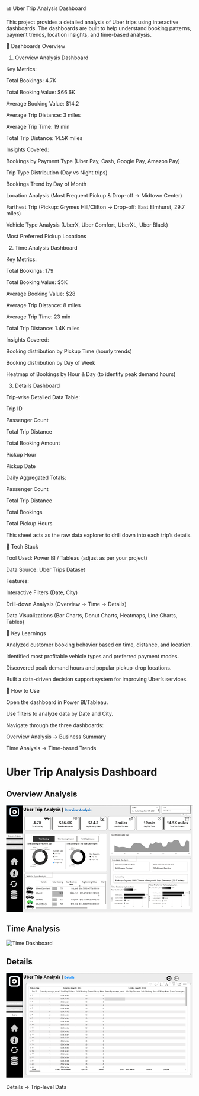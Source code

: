 📊 Uber Trip Analysis Dashboard

This project provides a detailed analysis of Uber trips using interactive dashboards. The dashboards are built to help understand booking patterns, payment trends, location insights, and time-based analysis.

🔹 Dashboards Overview
1. Overview Analysis Dashboard

Key Metrics:

Total Bookings: 4.7K

Total Booking Value: $66.6K

Average Booking Value: $14.2

Average Trip Distance: 3 miles

Average Trip Time: 19 min

Total Trip Distance: 14.5K miles

Insights Covered:

Bookings by Payment Type (Uber Pay, Cash, Google Pay, Amazon Pay)

Trip Type Distribution (Day vs Night trips)

Bookings Trend by Day of Month

Location Analysis (Most Frequent Pickup & Drop-off → Midtown Center)

Farthest Trip (Pickup: Grymes Hill/Clifton → Drop-off: East Elmhurst, 29.7 miles)

Vehicle Type Analysis (UberX, Uber Comfort, UberXL, Uber Black)

Most Preferred Pickup Locations

2. Time Analysis Dashboard

Key Metrics:

Total Bookings: 179

Total Booking Value: $5K

Average Booking Value: $28

Average Trip Distance: 8 miles

Average Trip Time: 23 min

Total Trip Distance: 1.4K miles

Insights Covered:

Booking distribution by Pickup Time (hourly trends)

Booking distribution by Day of Week

Heatmap of Bookings by Hour & Day (to identify peak demand hours)

3. Details Dashboard

Trip-wise Detailed Data Table:

Trip ID

Passenger Count

Total Trip Distance

Total Booking Amount

Pickup Hour

Pickup Date

Daily Aggregated Totals:

Passenger Count

Total Trip Distance

Total Bookings

Total Pickup Hours

This sheet acts as the raw data explorer to drill down into each trip’s details.

🔹 Tech Stack

Tool Used: Power BI / Tableau (adjust as per your project)

Data Source: Uber Trips Dataset

Features:

Interactive Filters (Date, City)

Drill-down Analysis (Overview → Time → Details)

Data Visualizations (Bar Charts, Donut Charts, Heatmaps, Line Charts, Tables)

🔹 Key Learnings

Analyzed customer booking behavior based on time, distance, and location.

Identified most profitable vehicle types and preferred payment modes.

Discovered peak demand hours and popular pickup-drop locations.

Built a data-driven decision support system for improving Uber’s services.

📌 How to Use

Open the dashboard in Power BI/Tableau.

Use filters to analyze data by Date and City.

Navigate through the three dashboards:

Overview Analysis → Business Summary

Time Analysis → Time-based Trends

# Uber Trip Analysis Dashboard  

## Overview Analysis  
![Overview Dashboard](images/overview.png)  

## Time Analysis  
![Time Dashboard](images/time.png)  

## Details  
![Details Dashboard](images/details.png)  


Details → Trip-level Data
